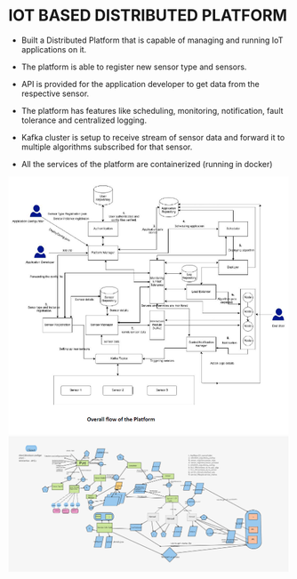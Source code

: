 # IOT BASED DISTRIBUTED PLATFORM

 -   Built a Distributed Platform that is capable of managing and running IoT applications on it.
    
-   The platform is able to register new sensor type and sensors.
    
-   API is provided for the application developer to get data from the respective sensor.
    
-   The platform has features like scheduling, monitoring, notification, fault tolerance and centralized logging.
    
-   Kafka cluster is setup to receive stream of sensor data and forward it to multiple algorithms subscribed for that sensor.
    
-   All the services of the platform are containerized (running in docker)

![Iot platform](https://github.com/Parul01/Iot-Based-Distributed-Platform/blob/main/bigPicture.PNG?raw=true)
![Iot platform](https://github.com/Parul01/Iot-Based-Distributed-Platform/blob/main/iot_platform.png?raw=true)


